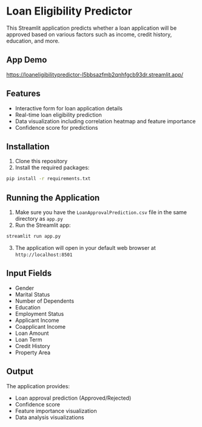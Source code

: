# Loan Eligibility Predictor

This Streamlit application predicts whether a loan application will be approved based on various factors such as income, credit history, education, and more.

## App Demo
https://loaneligibilitypredictor-l5bbsazfmb2qnhfgcb93dr.streamlit.app/

## Features

- Interactive form for loan application details
- Real-time loan eligibility prediction
- Data visualization including correlation heatmap and feature importance
- Confidence score for predictions

## Installation

1. Clone this repository
2. Install the required packages:
```bash
pip install -r requirements.txt
```

## Running the Application

1. Make sure you have the `LoanApprovalPrediction.csv` file in the same directory as `app.py`
2. Run the Streamlit app:
```bash
streamlit run app.py
```

3. The application will open in your default web browser at `http://localhost:8501`

## Input Fields

- Gender
- Marital Status
- Number of Dependents
- Education
- Employment Status
- Applicant Income
- Coapplicant Income
- Loan Amount
- Loan Term
- Credit History
- Property Area

## Output

The application provides:
- Loan approval prediction (Approved/Rejected)
- Confidence score
- Feature importance visualization
- Data analysis visualizations 
